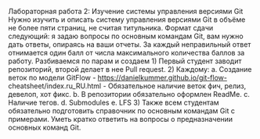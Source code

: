 Лабораторная работа 2:
Изучение системы управления версиями Git
Нужно изучить и описать систему управления версиями Git в объёме не
более пяти страниц, не считая титульника. Формат сдачи следующий: я
задаю вопросы по основным командам Git, вам нужно дать ответы, опираясь
на
ваши
отчеты.
За каждый неправильный ответ отнимается один балл от числа максимального
количества баллов за работу.
Разбиваемся по парам и создаем
1)
Первый студент заводит репозиторий, второй делает в нее Pull request.
2)
Каждому:
a.
Создание веток по модели GitFlow - https://danielkummer.github.io/git-flow-
cheatsheet/index.ru_RU.html - Обязательное наличие веток фич, релиз, девелоп, хот
фикс.
b.
В репозитории обязательно оформлен ReadMe.
c.
Наличие тегов.
d.
Submodules
e.
LFS
3)
Также всем студентам обязательно подготовить справочник по основным
командам Git с примерами. Уметь кратко ответить на вопросы о предназначении
основных команд Git.